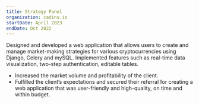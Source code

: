 ```yaml
---
title: Strategy Panel
organization: cadinu.io
startDate: April 2023
endDate: Oct 2022
---
```


Designed and developed a web application that allows users to create and manage market-making strategies for various cryptocurrencies using Django, Celery and mySQL. Implemented features such as real-time data visualization, two-step authentication, editable tables.
- Increased the market volume and profitability of the client.
- Fulfilled the client’s expectations and secured their referral for creating a web application that was user-friendly and high-quality, on time and within budget.
